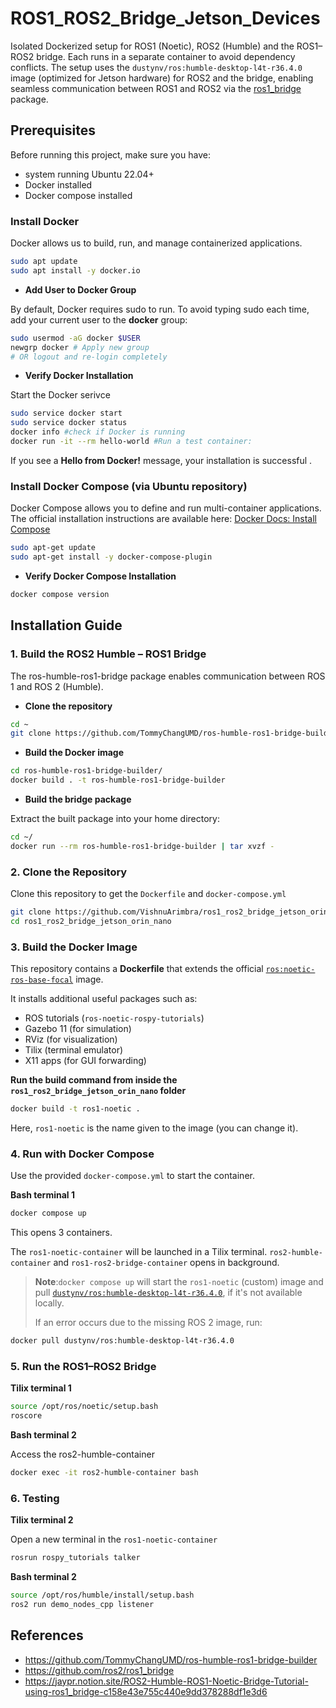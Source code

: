 # ROS1_ROS2_Bridge_Jetson_Devices

Isolated Dockerized setup for ROS1 (Noetic), ROS2 (Humble) and the ROS1–ROS2 bridge. Each runs in a separate container to avoid dependency conflicts. The setup uses the `dustynv/ros:humble-desktop-l4t-r36.4.0` image (optimized for Jetson hardware) for ROS2 and the bridge, enabling seamless communication between ROS1 and ROS2 via the [ros1_bridge](https://github.com/ros2/ros1_bridge) package.

## Prerequisites

Before running this project, make sure you have:
 - system running Ubuntu 22.04+
 - Docker installed
 - Docker compose installed
  
 ### Install Docker
Docker allows us to build, run, and manage containerized applications.
```bash
sudo apt update
sudo apt install -y docker.io
```
 - **Add User to Docker Group**

  By default, Docker requires sudo to run. To avoid typing sudo each time, add your current user to the **docker** group:

```bash
sudo usermod -aG docker $USER 
newgrp docker # Apply new group
# OR logout and re-login completely
```
 - **Verify Docker Installation**

Start the Docker serivce
```bash 
sudo service docker start
sudo service docker status
docker info #check if Docker is running
docker run -it --rm hello-world #Run a test container:
```
If you see a **Hello from Docker!** message, your installation is successful .

### Install Docker Compose (via Ubuntu repository)
  Docker Compose allows you to define and run multi-container applications.  
  The official installation instructions are available here: [Docker Docs: Install Compose](https://docs.docker.com/compose/install/)  

  ```bash
  sudo apt-get update
  sudo apt-get install -y docker-compose-plugin
  ```
- **Verify Docker Compose Installation**

```bash
docker compose version
```

## Installation Guide

### 1. Build the ROS2 Humble – ROS1 Bridge

The ros-humble-ros1-bridge package enables communication between ROS 1 and ROS 2 (Humble).

- **Clone the repository**

```bash
cd ~
git clone https://github.com/TommyChangUMD/ros-humble-ros1-bridge-builder.git
```

- **Build the Docker image**
  
```bash
cd ros-humble-ros1-bridge-builder/
docker build . -t ros-humble-ros1-bridge-builder
```

- **Build the bridge package**
  
Extract the built package into your home directory:
```bash
cd ~/
docker run --rm ros-humble-ros1-bridge-builder | tar xvzf -
```

### 2. Clone the Repository

Clone this repository to get the `Dockerfile` and `docker-compose.yml`

```bash
git clone https://github.com/VishnuArimbra/ros1_ros2_bridge_jetson_orin_nano.git
cd ros1_ros2_bridge_jetson_orin_nano
```

### 3. Build the Docker Image

This repository contains a **Dockerfile** that extends the official [`ros:noetic-ros-base-focal`](https://hub.docker.com/layers/library/ros/noetic-ros-base-focal/images/sha256-ed655ce2187b5915ce130f9ff76436bfe8e526576d42ff1c4dbe1cf6fe400251) image.  

It installs additional useful packages such as:  
- ROS tutorials (`ros-noetic-rospy-tutorials`)  
- Gazebo 11 (for simulation)  
- RViz (for visualization)  
- Tilix (terminal emulator)  
- X11 apps (for GUI forwarding)  

**Run the build command from inside the `ros1_ros2_bridge_jetson_orin_nano` folder**

```bash
docker build -t ros1-noetic .
```
Here, `ros1-noetic` is the name given to the image (you can change it).

### 4. Run with Docker Compose

Use the provided `docker-compose.yml` to start the container.

**Bash terminal 1**

```bash
docker compose up
```
This opens 3 containers.

The `ros1-noetic-container` will be launched in a Tilix terminal. `ros2-humble-container` and `ros1-ros2-bridge-container` opens in background.

> **Note**:`docker compose up` will start the `ros1-noetic` (custom) image and pull [`dustynv/ros:humble-desktop-l4t-r36.4.0`](https://hub.docker.com/layers/dustynv/ros/humble-desktop-l4t-r36.4.0/images/sha256-b8ee30b1ae189cfeeea755a7fd6b8aea74267f5c1bc0cfa4f19a6acec9d941e5), if it's not available locally.
> 
> If an error occurs due to the missing ROS 2 image, run:
```bash
docker pull dustynv/ros:humble-desktop-l4t-r36.4.0
```

### 5. Run the ROS1–ROS2 Bridge

**Tilix terminal 1**
```bash
source /opt/ros/noetic/setup.bash
roscore
```
**Bash terminal 2**

Access the ros2-humble-container

```bash
docker exec -it ros2-humble-container bash
```
### 6. Testing

**Tilix terminal 2**

Open a new terminal in the `ros1-noetic-container`
```bash
rosrun rospy_tutorials talker
```

**Bash terminal 2**

```bash
source /opt/ros/humble/install/setup.bash
ros2 run demo_nodes_cpp listener
```

## References

- https://github.com/TommyChangUMD/ros-humble-ros1-bridge-builder
- https://github.com/ros2/ros1_bridge
- https://jaypr.notion.site/ROS2-Humble-ROS1-Noetic-Bridge-Tutorial-using-ros1_bridge-c158e43e755c440e9dd378288df1e3d6
